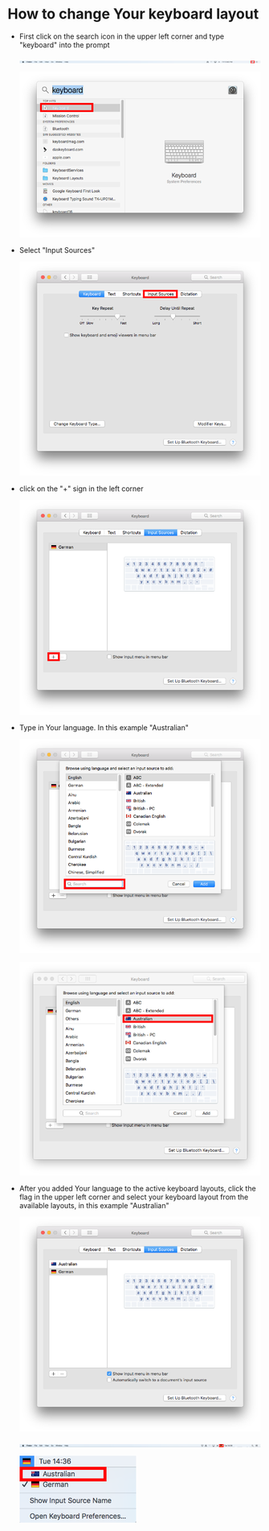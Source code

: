 # How to change Your keyboard layout
* First click on the search icon in the upper left corner and type "keyboard" into the prompt

  ![search.png](../../img/article_keyboard_search.png)

  ![keyboard_search.png](../../img/article_keyboard_keyboard_search.png)

* Select "Input Sources"

  ![input.png](../../img/article_keyboard_input.png)

* click on the "\+" sign in the left corner

  ![selcetion.png](../../img/article_keyboard_selection.png)

* Type in Your language. In this example "Australian"

  ![keyboardtype.png](../../img/article_keyboard_keyboardtype.png)

  ![example.png](../../img/article_keyboard_example.png)

* After you added Your language to the active keyboard layouts, click the flag in the upper left corner and select your keyboard layout from the available layouts, in this example "Australian"

  ![example1.png](../../img/article_keyboard_example1.png)

  ![example2.png](../../img/article_keyboard_example2.png)

  ![example3.png](../../img/article_keyboard_example3.png)
